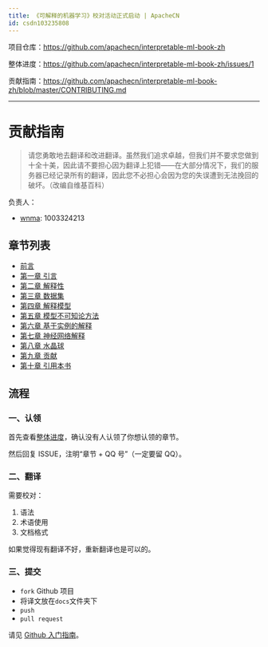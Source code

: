 ```yaml
---
title: 《可解释的机器学习》校对活动正式启动 | ApacheCN
id: csdn103235808
---
```


项目仓库：https://github.com/apachecn/interpretable-ml-book-zh

整体进度：https://github.com/apachecn/interpretable-ml-book-zh/issues/1

贡献指南：https://github.com/apachecn/interpretable-ml-book-zh/blob/master/CONTRIBUTING.md

* * *

# 贡献指南

> 请您勇敢地去翻译和改进翻译。虽然我们追求卓越，但我们并不要求您做到十全十美，因此请不要担心因为翻译上犯错——在大部分情况下，我们的服务器已经记录所有的翻译，因此您不必担心会因为您的失误遭到无法挽回的破坏。（改编自维基百科）

负责人：

*   [wnma](https://github.com/apachecn/interpretable-ml-book-zh/blob/master/interpretable-ml-book): 1003324213

## 章节列表

*   [前言](https://github.com/apachecn/interpretable-ml-book-zh/blob/master/docs/0.md)
*   [第一章 引言](https://github.com/apachecn/interpretable-ml-book-zh/blob/master/docs/1.md)
*   [第二章 解释性](https://github.com/apachecn/interpretable-ml-book-zh/blob/master/docs/2.md)
*   [第三章 数据集](https://github.com/apachecn/interpretable-ml-book-zh/blob/master/docs/3.md)
*   [第四章 解释模型](https://github.com/apachecn/interpretable-ml-book-zh/blob/master/docs/4.md)
*   [第五章 模型不可知论方法](https://github.com/apachecn/interpretable-ml-book-zh/blob/master/docs/5.md)
*   [第六章 基于实例的解释](https://github.com/apachecn/interpretable-ml-book-zh/blob/master/docs/6.md)
*   [第七章 神经网络解释](https://github.com/apachecn/interpretable-ml-book-zh/blob/master/docs/7.md)
*   [第八章 水晶球](https://github.com/apachecn/interpretable-ml-book-zh/blob/master/docs/8.md)
*   [第九章 贡献](https://github.com/apachecn/interpretable-ml-book-zh/blob/master/docs/9.md)
*   [第十章 引用本书](https://github.com/apachecn/interpretable-ml-book-zh/blob/master/docs/10.md)

## 流程

### 一、认领

首先查看[整体进度](https://github.com/apachecn/interpretable-ml-book-zh/issues/1)，确认没有人认领了你想认领的章节。

然后回复 ISSUE，注明“章节 + QQ 号”（一定要留 QQ）。

### 二、翻译

需要校对：

1.  语法
2.  术语使用
3.  文档格式

如果觉得现有翻译不好，重新翻译也是可以的。

### 三、提交

*   `fork` Github 项目
*   将译文放在`docs`文件夹下
*   `push`
*   `pull request`

请见 [Github 入门指南](https://github.com/apachecn/kaggle/blob/master/docs/GitHub)。